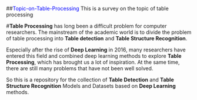 ##<font color="blue">Topic-on-Table-Processing</font>
This is a survey on the topic of table processing

#**Table Processing** has long been a difficult problem for computer researchers. The mainstream of the academic world is to divide the problem of table processing into **Table detection** and **Table Structure Recognition**. 

Especially after the rise of **Deep Learning** in 2016, many researchers have entered this field and combined deep learning methods to explore **Table Processing**, which has brought us a lot of inspiration. At the same time, there are still many problems that have not been well solved.

So this is a repository for the collection of **Table Detection** and **Table Structure Recognition** Models and Datasets based on **Deep Learning** methods.

